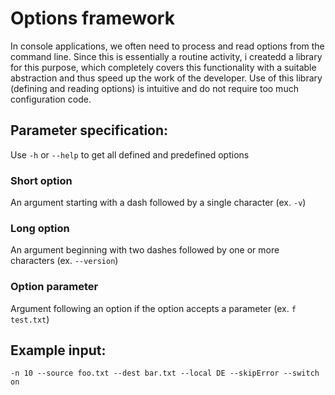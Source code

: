 # Options framework
In console applications, we often need to process and read options from the command line.
Since this is essentially a routine activity, i createdd a library for this purpose,
which completely covers this functionality with a suitable abstraction and thus speed up the work of the developer. Use
of this library (defining and reading options) is intuitive and do not require too much configuration code.

## Parameter specification:
Use ``-h`` or ``--help`` to get all defined and predefined options
### Short option
  An argument starting with a dash followed by a single character (ex. ``-v``)
### Long option
  An argument beginning with two dashes followed by one or more characters (ex. ``--version``) 
### Option parameter
  Argument following an option if the option accepts a parameter (ex. ``f test.txt``)
  
## Example input:
``-n 10 --source foo.txt --dest bar.txt --local DE --skipError --switch on``
